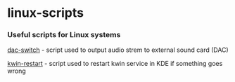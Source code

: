 # linux-scripts
### Useful scripts for Linux systems

[dac-switch](./dac-switch) - script used to output audio strem to external sound card (DAC)

[kwin-restart](./kwin-restart) - script used to restart kwin service in KDE if something goes wrong
